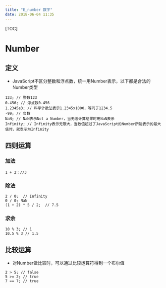 ```yaml
---
title: "E_number 数字"
date: 2018-06-04 11:35
---
```




[TOC]



# Number



## 定义



* JavaScript不区分整数和浮点数，统一用Number表示，以下都是合法的Number类型

```
123; // 整数123
0.456; // 浮点数0.456
1.2345e3; // 科学计数法表示1.2345x1000，等同于1234.5
-99; // 负数
NaN; // NaN表示Not a Number，当无法计算结果时用NaN表示
Infinity; // Infinity表示无限大，当数值超过了JavaScript的Number所能表示的最大值时，就表示为Infinity
```



## 四则运算

### 加法

```
1 + 2；//3
```



### 除法

```
2 / 0;  // Infinity
0 / 0; NaN
(1 + 2) * 5 / 2;  // 7.5
```



### 求余

```
10 % 3; // 1
10.5 % 3 // 1.5
```




## 比较运算

* 对Number做比较时，可以通过比较运算符得到一个布尔值

```
2 > 5; // false
5 >= 2; // true
7 == 7; // true
```
























